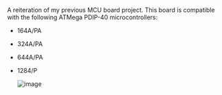 A reiteration of my previous MCU board project. This board is compatible with
the following ATMega PDIP-40 microcontrollers:
* 164A/PA
* 324A/PA
* 644A/PA
* 1284/P

  ![image](https://github.com/user-attachments/assets/5bdc90f9-5f94-47d4-a09e-6c3a4347edae)
